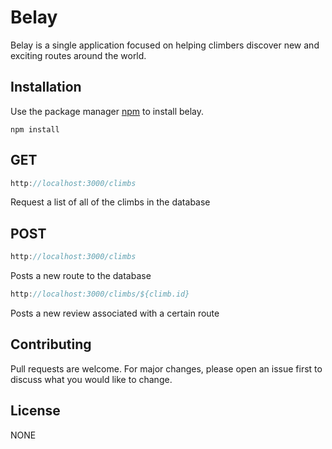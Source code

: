 # Belay

Belay is a single application focused on helping climbers discover new and exciting routes around the world.

## Installation

Use the package manager [npm](https://www.npmjs.com/) to install belay.

```jsk
npm install 
```

## GET

```jsx
http://localhost:3000/climbs
```

Request a list of all of the climbs in the database

## POST

```jsx
http://localhost:3000/climbs
```

Posts a new route to the database

```jsx
http://localhost:3000/climbs/${climb.id}
```

Posts a new review associated with a certain route

## Contributing

Pull requests are welcome. For major changes, please open an issue first
to discuss what you would like to change.

## License

NONE